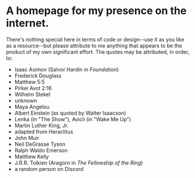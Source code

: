 # A homepage for my presence on the internet.

There's nothing special here in terms of code or design--use it as you like as a resource--but please attribute to me anything that appears to be the product of my own significant effort.
The quotes may be attributed, in order, to:

-   Isaac Asimov (Salvor Hardin in _Foundation_)
-   Frederick Douglass
-   Matthew 5:5
-   Pirkei Avot 2:16
-   Wilhelm Stekel
-   unknown
-   Maya Angelou
-   Albert Einstein (as quoted by Walter Isaacson)
-   Lenka (in "The Show"), Avicii (in "Wake Me Up")
-   Martin Luther King, Jr.
-   adapted from Heraclitus
-   John Muir
-   Neil DeGrasse Tyson
-   Ralph Waldo Emerson
-   Matthew Kelly
-   J.R.R. Tolkien (Aragorn in _The Fellowship of the Ring_)
-   a random person on Discord
